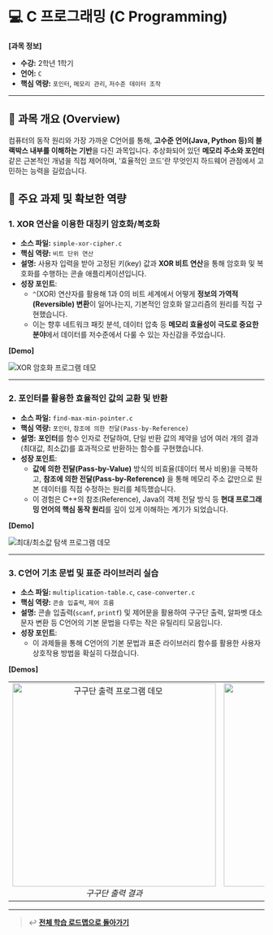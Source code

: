 # 💻 C 프로그래밍 (C Programming)

**[과목 정보]**
- **수강:** 2학년 1학기
- **언어:** `C`
- **핵심 역량:** `포인터`, `메모리 관리`, `저수준 데이터 조작`

---

## 📖 과목 개요 (Overview)
컴퓨터의 동작 원리와 가장 가까운 C언어를 통해, **고수준 언어(Java, Python 등)의 블랙박스 내부를 이해하는 기반**을 다진 과목입니다. 추상화되어 있던 **메모리 주소와 포인터** 같은 근본적인 개념을 직접 제어하며, '효율적인 코드'란 무엇인지 하드웨어 관점에서 고민하는 능력을 길렀습니다.

## 🚀 주요 과제 및 확보한 역량

### 1. XOR 연산을 이용한 대칭키 암호화/복호화
- **소스 파일:** `simple-xor-cipher.c`
- **핵심 역량:** `비트 단위 연산`
- **설명:** 사용자 입력을 받아 고정된 키(key) 값과 **XOR 비트 연산**을 통해 암호화 및 복호화를 수행하는 콘솔 애플리케이션입니다.
- **성장 포인트**:
    - `^`(XOR) 연산자를 활용해 1과 0의 비트 세계에서 어떻게 **정보의 가역적(Reversible) 변환**이 일어나는지, 기본적인 암호화 알고리즘의 원리를 직접 구현했습니다.
    - 이는 향후 네트워크 패킷 분석, 데이터 압축 등 **메모리 효율성이 극도로 중요한 분야**에서 데이터를 저수준에서 다룰 수 있는 자신감을 주었습니다.

**[Demo]**

![XOR 암호화 프로그램 데모](./assets/simple-xor-cipher.png)

---

### 2. 포인터를 활용한 효율적인 값의 교환 및 반환
- **소스 파일:** `find-max-min-pointer.c`
- **핵심 역량:** `포인터`, `참조에 의한 전달(Pass-by-Reference)`
- **설명:** **포인터**를 함수 인자로 전달하여, 단일 반환 값의 제약을 넘어 여러 개의 결과(최대값, 최소값)를 효과적으로 반환하는 함수를 구현했습니다.
- **성장 포인트**:
    - **값에 의한 전달(Pass-by-Value)** 방식의 비효율(데이터 복사 비용)을 극복하고, **참조에 의한 전달(Pass-by-Reference)** 을 통해 메모리 주소 값만으로 원본 데이터를 직접 수정하는 원리를 체득했습니다.
    - 이 경험은 C++의 참조(Reference), Java의 객체 전달 방식 등 **현대 프로그래밍 언어의 핵심 동작 원리**를 깊이 있게 이해하는 계기가 되었습니다.

**[Demo]**

![최대/최소값 탐색 프로그램 데모](./assets/find-max-min-pointer.png)

---

### 3. C언어 기초 문법 및 표준 라이브러리 실습
- **소스 파일:** `multiplication-table.c`, `case-converter.c`
- **핵심 역량:** `콘솔 입출력`, `제어 흐름`
- **설명:** 콘솔 입출력(`scanf`, `printf`) 및 제어문을 활용하여 구구단 출력, 알파벳 대소문자 변환 등 C언어의 기본 문법을 다루는 작은 유틸리티 모음입니다.
- **성장 포인트**:
    - 이 과제들을 통해 C언어의 기본 문법과 표준 라이브러리 함수를 활용한 사용자 상호작용 방법을 확실히 다졌습니다.

**[Demos]**

<table>
  <tr>
    <td align="center">
      <img src="./assets/multiplication-table.png" alt="구구단 출력 프로그램 데모" width="400"/>
      <br/>
      <i>구구단 출력 결과</i>
    </td>
    <td align="center">
      <img src="./assets/case-converter.png" alt="알파벳 변환 프로그램 데모" width="400"/>
      <br/>
      <i>소문자-대문자 변환 결과</i>
    </td>
  </tr>
</table>

---
> ↩️ **[전체 학습 로드맵으로 돌아가기](../../README.md)**
